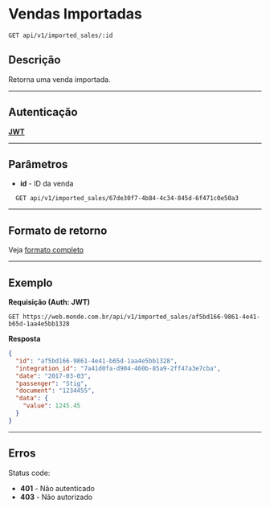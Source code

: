 # Vendas Importadas

    GET api/v1/imported_sales/:id

## Descrição
Retorna uma venda importada.

***

## Autenticação
**[JWT](../authentication/POST_auth_token.md)**

***

## Parâmetros

  - **id** - ID da venda

  ```
    GET api/v1/imported_sales/67de30f7-4b84-4c34-845d-6f471c0e50a3
  ```

***

## Formato de retorno

  Veja [formato completo](../full_format.md#imported_sales)

***

## Exemplo

  **Requisição (Auth: JWT)**

    GET https://web.monde.com.br/api/v1/imported_sales/af5bd166-9861-4e41-b65d-1aa4e5bb1328

  **Resposta**
``` json
{
  "id": "af5bd166-9861-4e41-b65d-1aa4e5bb1328",
  "integration_id": "7a41d0fa-d904-460b-85a9-2ff47a3e7cba",
  "date": "2017-03-03",
  "passenger": "Stig",
  "document": "1234455",
  "data": {
    "value": 1245.45
  }
}
```
***

## Erros
  Status code:
  - **401** - Não autenticado
  - **403** - Não autorizado
